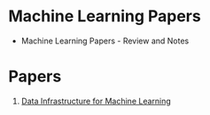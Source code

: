 # Machine Learning Papers
 - Machine Learning Papers - Review and Notes
 
 # Papers
 1. [Data Infrastructure for Machine Learning](https://drive.google.com/drive/u/1/folders/10p9hVIu7FpLRAG6DTBTxvjCfIq4VfjT_)
